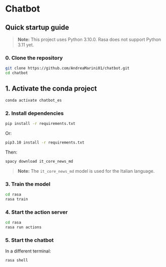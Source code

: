 # Chatbot

## Quick startup guide

> **Note:** This project uses Python 3.10.0. Rasa does not support Python 3.11 yet.

### 0. Clone the repository
```bash
git clone https://github.com/AndreaMarini01/chatbot.git
cd chatbot
```

## 1. Activate the conda project
```bash
conda activate chatbot_es
```

### 2. Install dependencies
```bash
pip install -r requirements.txt
```

Or:
```bash
pip3.10 install -r requirements.txt
```

Then:
```bash
spacy download it_core_news_md
```
> **Note:** The `it_core_news_md` model is used for the Italian language. 

### 3. Train the model
```bash
cd rasa
rasa train
```

### 4. Start the action server
```bash
cd rasa
rasa run actions
```

### 5. Start the chatbot

In a different terminal:

```bash
rasa shell
```